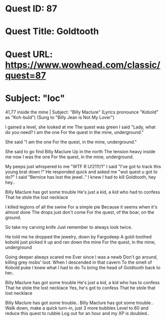 # Quest ID: 87
# Quest Title: Goldtooth
# Quest URL: https://www.wowhead.com/classic/quest=87
# Subject: "loc"
41,77 inside the mine | Subject: "Billy Maclure"
(Lyrics pronounce "Kobold" as "Koh-buld")
(Sung to "Billy Jean is Not My Lover")

I gained a level, she looked at me
The quest was green
I said "Lady, what do you need?
I am the one
For the quest in the mine, underground."

She said "I am the one
For the quest, in the mine, underground."

She said to go find Billy Maclure
Up in the north
The tension heavy inside me now
I was the one
For the quest, in the mine, underground.

My peeps just whispered to me
"WTF R U!211!/1"
I said "I've got to track this young brat down !"
He responded quick and asked me
"wut quest u got to do?"
I said "Bernice has lost the jewel.."
I knew I had to kill Goldtooth, hey hey..

Billy Maclure has got some trouble
He's just a kid, a kid who had to confess
That he stole the lost necklace

I killed legions of all the swine
For a simple pie
Because it seems when it's almost done
The drops just don't come
For the quest, of the boar, on the ground.

So take my carving knife
Just remember to always look twice.

He told me he dropped the jewelry, down by Fargodeep
A gold-toothed kobold just picked it up and ran down the mine
For the quest, in the mine, underground

Going deeper always scared me
Ever since I was a newb
Don't go around, killing grey mobs' loot.
When I descended in that cavern
To the smell of Kobold puke
I knew what I had to do
To bring the head of Goldtooth back to her..

Billy Maclure has got some trouble
He's just a kid, a kid who has to confess
That he stole the lost necklace
Yes, he's got to confess
That he stole that lost necklace

Billy Maclure has got some trouble..
Billy Maclure has got some trouble..
Walk down, make a quick turn-in, just 3 more bubbles
Level to 60 and reduce this quest to rubble
Log out for an hour and my XP is doubled..